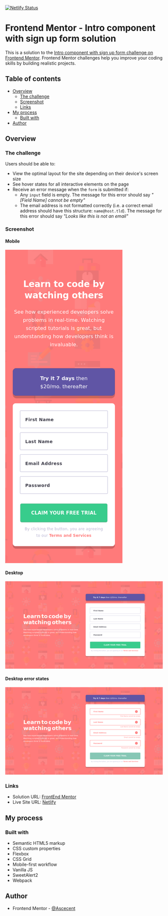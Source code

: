 [![Netlify Status](https://api.netlify.com/api/v1/badges/9477ded2-5b6d-4403-8cc9-40fee32c63c4/deploy-status)](https://app.netlify.com/sites/vibrant-chandrasekhar-802ba4/deploys)

# Frontend Mentor - Intro component with sign up form solution

This is a solution to the [Intro component with sign up form challenge on Frontend Mentor](https://www.frontendmentor.io/challenges/intro-component-with-signup-form-5cf91bd49edda32581d28fd1). Frontend Mentor challenges help you improve your coding skills by building realistic projects.

## Table of contents

- [Overview](#overview)
  - [The challenge](#the-challenge)
  - [Screenshot](#screenshot)
  - [Links](#links)
- [My process](#my-process)
  - [Built with](#built-with)
- [Author](#author)

## Overview

### The challenge

Users should be able to:

- View the optimal layout for the site depending on their device's screen size
- See hover states for all interactive elements on the page
- Receive an error message when the `form` is submitted if:
  - Any `input` field is empty. The message for this error should say _"[Field Name] cannot be empty"_
  - The email address is not formatted correctly (i.e. a correct email address should have this structure: `name@host.tld`). The message for this error should say _"Looks like this is not an email"_

### Screenshot

#### Mobile

![](./screenshots/375.png)

#### Desktop

![](./screenshots/1440.png)

#### Desktop error states

![](./screenshots/1440-error.png)

### Links

- Solution URL: [FrontEnd Mentor](https://your-solution-url.com)
- Live Site URL: [Netlify](https://your-live-site-url.com)

## My process

### Built with

- Semantic HTML5 markup
- CSS custom properties
- Flexbox
- CSS Grid
- Mobile-first workflow
- Vanilla JS
- SweetAlert2
- Webpack

## Author

- Frontend Mentor - [@Ascecent](https://www.frontendmentor.io/profile/Ascecent)
